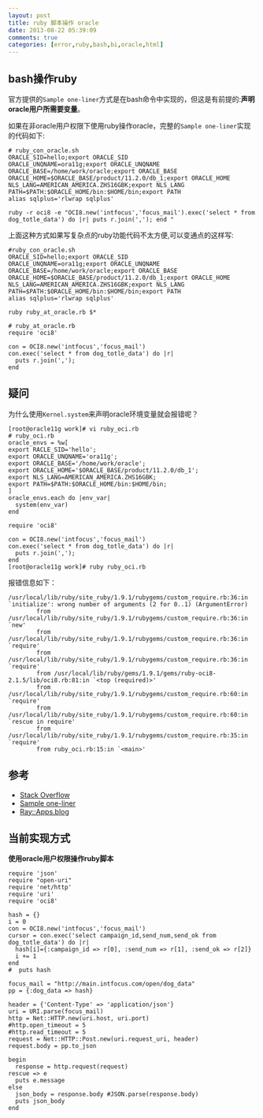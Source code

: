 ```yaml
---
layout: post
title: ruby 脚本操作 oracle
date: 2013-08-22 05:39:09
comments: true
categories: [error,ruby,bash,bi,oracle,html]
---
```

## bash操作ruby

官方提供的`Sample one-liner`方式是在bash命令中实现的，但这是有前提的:**声明oracle用户所需要变量**。

如果在非oracle用户权限下使用ruby操作oracle，完整的`Sample one-liner`实现的代码如下:

    # ruby_con_oracle.sh
    ORACLE_SID=hello;export ORACLE_SID
    ORACLE_UNQNAME=ora11g;export ORACLE_UNQNAME
    ORACLE_BASE=/home/work/oracle;export ORACLE_BASE
    ORACLE_HOME=$ORACLE_BASE/product/11.2.0/db_1;export ORACLE_HOME
    NLS_LANG=AMERICAN_AMERICA.ZHS16GBK;export NLS_LANG
    PATH=$PATH:$ORACLE_HOME/bin:$HOME/bin;export PATH
    alias sqlplus='rlwrap sqlplus'
    
    ruby -r oci8 -e "OCI8.new('intfocus','focus_mail').exec('select * from dog_totle_data') do |r| puts r.join(','); end "

上面这种方式如果写复杂点的ruby功能代码不太方便,可以变通点的这样写:

    #ruby_con_oracle.sh
    ORACLE_SID=hello;export ORACLE_SID
    ORACLE_UNQNAME=ora11g;export ORACLE_UNQNAME
    ORACLE_BASE=/home/work/oracle;export ORACLE_BASE
    ORACLE_HOME=$ORACLE_BASE/product/11.2.0/db_1;export ORACLE_HOME
    NLS_LANG=AMERICAN_AMERICA.ZHS16GBK;export NLS_LANG
    PATH=$PATH:$ORACLE_HOME/bin:$HOME/bin;export PATH
    alias sqlplus='rlwrap sqlplus'
    
    ruby ruby_at_oracle.rb $*

    # ruby_at_oracle.rb
    require 'oci8'
    
    con = OCI8.new('intfocus','focus_mail')
    con.exec('select * from dog_totle_data') do |r|
      puts r.join(',');
    end

## 疑问

为什么使用`Kernel.system`来声明oracle环境变量就会报错呢？

    [root@oracle11g work]# vi ruby_oci.rb 
    # ruby_oci.rb 
    oracle_envs = %w[
    export RACLE_SID='hello';
    export ORACLE_UNQNAME='ora11g';
    export ORACLE_BASE='/home/work/oracle';
    export ORACLE_HOME='$ORACLE_BASE/product/11.2.0/db_1';
    export NLS_LANG=AMERICAN_AMERICA.ZHS16GBK;
    export PATH=$PATH:$ORACLE_HOME/bin:$HOME/bin;
    ]
    oracle_envs.each do |env_var|
      system(env_var)
    end
    
    require 'oci8'
    
    con = OCI8.new('intfocus','focus_mail')
    con.exec('select * from dog_totle_data') do |r|
      puts r.join(',');
    end
    [root@oracle11g work]# ruby ruby_oci.rb 

  报错信息如下：

    /usr/local/lib/ruby/site_ruby/1.9.1/rubygems/custom_require.rb:36:in `initialize': wrong number of arguments (2 for 0..1) (ArgumentError)
            from /usr/local/lib/ruby/site_ruby/1.9.1/rubygems/custom_require.rb:36:in `new'
            from /usr/local/lib/ruby/site_ruby/1.9.1/rubygems/custom_require.rb:36:in `require'
            from /usr/local/lib/ruby/site_ruby/1.9.1/rubygems/custom_require.rb:36:in `require'
            from /usr/local/lib/ruby/gems/1.9.1/gems/ruby-oci8-2.1.5/lib/oci8.rb:81:in `<top (required)>'
            from /usr/local/lib/ruby/site_ruby/1.9.1/rubygems/custom_require.rb:60:in `require'
            from /usr/local/lib/ruby/site_ruby/1.9.1/rubygems/custom_require.rb:60:in `rescue in require'
            from /usr/local/lib/ruby/site_ruby/1.9.1/rubygems/custom_require.rb:35:in `require'
            from ruby_oci.rb:15:in `<main>'

## 参考

+ [Stack Overflow ](http://stackoverflow.com/questions/1495035/how-to-automatically-export-oracle-environment-variable-required-to-run-a-ruby-s)
+ [Sample one-liner](http://ruby-oci8.rubyforge.org/en/index.html)
+ [Ray::Apps.blog](http://blog.rayapps.com/2008/04/24/how-to-setup-ruby-and-new-oracle-instant-client-on-leopard/)

## 当前实现方式
 
**使用oracle用户权限操作ruby脚本**

    require 'json'
    require "open-uri"
    require 'net/http'
    require 'uri'
    require 'oci8'
    
    hash = {}
    i = 0
    con = OCI8.new('intfocus','focus_mail')
    cursor = con.exec('select campaign_id,send_num,send_ok from dog_totle_data') do |r|
      hash[i]={:campaign_id => r[0], :send_num => r[1], :send_ok => r[2]}
      i += 1
    end
    #  puts hash
    
    focus_mail = "http://main.intfocus.com/open/dog_data"
    pp = {:dog_data => hash}
    
    header = {'Content-Type' => 'application/json'}
    uri = URI.parse(focus_mail)
    http = Net::HTTP.new(uri.host, uri.port)
    #http.open_timeout = 5
    #http.read_timeout = 5
    request = Net::HTTP::Post.new(uri.request_uri, header)
    request.body = pp.to_json
    
    begin
      response = http.request(request)
    rescue => e
      puts e.message
    else
      json_body = response.body #JSON.parse(response.body)
      puts json_body
    end
